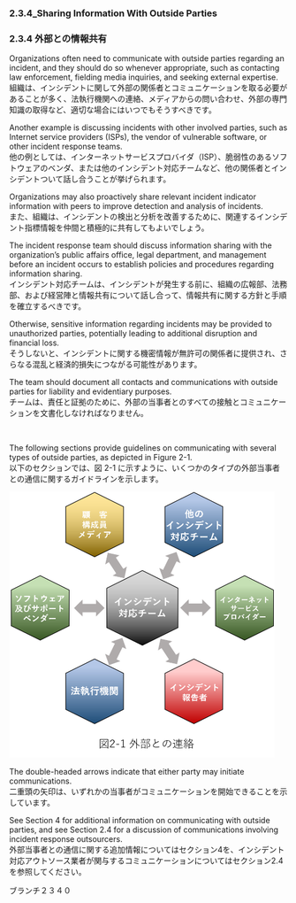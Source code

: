 ### 2.3.4_Sharing Information With Outside Parties 
### 2.3.4 外部との情報共有

Organizations often need to communicate with outside parties regarding an incident, and they should do so whenever appropriate, such as contacting law enforcement, fielding media inquiries, and seeking external expertise.  
組織は、インシデントに関して外部の関係者とコミュニケーションを取る必要があることが多く、法執行機関への連絡、メディアからの問い合わせ、外部の専門知識の取得など、適切な場合にはいつでもそうすべきです。  

Another example is discussing incidents with other involved parties, such as Internet service providers (ISPs), the vendor of vulnerable software, or other incident response teams.  
他の例としては、インターネットサービスプロバイダ（ISP）、脆弱性のあるソフトウェアのベンダ、または他のインシデント対応チームなど、他の関係者とインシデントついて話し合うことが挙げられます。  

Organizations may also proactively share relevant incident indicator information with peers to improve detection and analysis of incidents.  
また、組織は、インシデントの検出と分析を改善するために、関連するインシデント指標情報を仲間と積極的に共有してもよいでしょう。  

The incident response team should discuss information sharing with the organization’s public affairs office, legal department, and management before an incident occurs to establish policies and procedures regarding information sharing.  
インシデント対応チームは、インシデントが発生する前に、組織の広報部、法務部、および経営陣と情報共有について話し合って、情報共有に関する方針と手順を確立するべきです。   

Otherwise, sensitive information regarding incidents may be provided to unauthorized parties, potentially leading to additional disruption and financial loss.  
そうしないと、インシデントに関する機密情報が無許可の関係者に提供され、さらなる混乱と経済的損失につながる可能性があります。  

The team should document all contacts and communications with outside parties for liability and evidentiary purposes.  
チームは、責任と証拠のために、外部の当事者とのすべての接触とコミュニケーションを文書化しなければなりません。  

<br/>


The following sections provide guidelines on communicating with several types of outside parties, as depicted in Figure 2-1.  
以下のセクションでは、図 2-1 に示すように、いくつかのタイプの外部当事者との通信に関するガイドラインを示します。  

<img src="https://github.com/happon/figureRepository/blob/master/figure2-1communications%20with%20outside%20parties.png" alt="図21" title="図2-1" width="480" height="480">

The double-headed arrows indicate that either party may initiate communications.  
二重頭の矢印は、いずれかの当事者がコミュニケーションを開始できることを示しています。  

See Section 4 for additional information on communicating with outside parties, and see Section 2.4 for a discussion of communications involving incident response outsourcers.  
外部当事者との通信に関する追加情報についてはセクション4を、インシデント対応アウトソース業者が関与するコミュニケーションについてはセクション2.4を参照してください。

ブランチ２３４０
